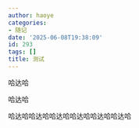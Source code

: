 ```yaml
---
author: haoye
categories:
- 随记
date: '2025-06-08T19:38:09'
id: 293
tags: []
title: 测试
---
```


哈达哈

哈达哈

哈达哈哈达哈哈达哈哈达哈哈达哈哈达哈

